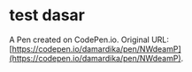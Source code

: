 # test dasar

A Pen created on CodePen.io. Original URL: [https://codepen.io/damardika/pen/NWdeamP](https://codepen.io/damardika/pen/NWdeamP).


